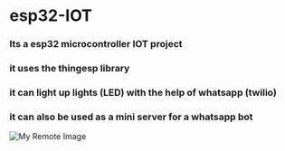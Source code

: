 # esp32-IOT
### Its a esp32 microcontroller IOT project
### it uses the thingesp library
### it can light up lights (LED) with the help of whatsapp (twilio)
### it can also be used as a mini server for a whatsapp bot
![My Remote Image](https://mms.businesswire.com/media/20221103006064/en/526457/2/Twilio_logo_red.jpg)
